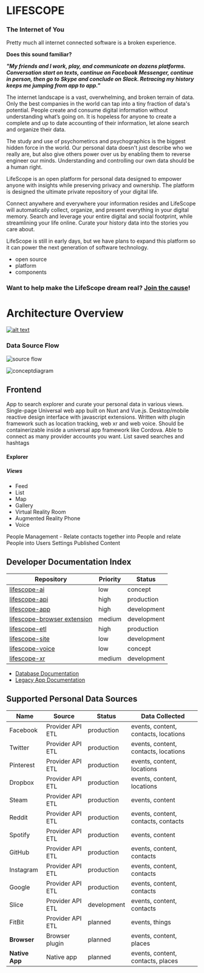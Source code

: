 # LIFESCOPE

### The Internet of You

Pretty much all internet connected software is a broken experience. 

**Does this sound familiar?**

**_"My friends and I work, play, and communicate on dozens platforms. Conversation start on texts, continue on Facebook Messenger, continue in person, then go to Skype and conclude on Slack. Retracing my history keeps me jumping from app to app."_**

The internet landscape is a vast, overwhelming, and broken terrain of data. Only the best companies in the world can tap into a tiny fraction of data's potential. People create and consume digital information without understanding what’s going on.  It is hopeless for anyone to create a complete and up to date accounting of their information, let alone search and organize their data.

The study and use of psychometircs and psychographics is the biggest hidden force in the world. Our personal data doesn't just describe who we really are, but also give others power over us by enabling them to reverse engineer our minds. Understanding and controlling our own data should be a human right.

LifeScope is an open platform for personal data designed to empower anyone with insights while preserving privacy and ownership. The platform is designed the ultimate private repository of your digital life. 

Connect anywhere and everywhere your information resides and LifeScope will automatically collect, organize, and present everything in your digital memory. Search and leverage your entire digital and social footprint, while streamlining your life online. Curate your history data into the stories you care about.

LifeScope is still in early days, but we have plans to expand this platform so it can power the next generation of software technology.

- open source
- platform
- components

### Want to help make the LifeScope dream real? [Join the cause](https://lifescope.io/signupdev)!

# Architecture  Overview

[ ![alt text][arch]](https://lifescopelabs.github.io/assets/diagrams/LifeScope%20Architecture%20Planning%203-26-18.pdf)


### Data Source Flow

![source flow][soureflow]

![conceptdiagram][conceptdiagram]

## Frontend

App to search explorer and curate your personal data in various views. Single-page Universal web app built on Nuxt and Vue.js. Desktop/mobile reactive design interface with javascript extensions. Written with plugin framework such as location tracking, web xr and web voice. Should be containerizable inside a universal app framework like Cordova. Able to connect as many provider accounts you want. List saved searches and hashtags


#### Explorer

##### Views
* Feed
* List
* Map
* Gallery
* Virtual Reality Room
* Augmented Reality Phone
* Voice



People Management - Relate contacts together into People and relate People into Users
Settings
Published Content

## Developer Documentation Index
| Repository | Priority | Status |
|--|--|--|
| [lifescope-ai](https://lifescopelabs.github.io/ai.html) | low | concept |
| [lifescope-api](https://lifescopelabs.github.io/api.html) | high | production |
| [lifescope-app](https://lifescopelabs.github.io/app.html) | high | development |
| [lifescope-browser extension](https://lifescopelabs.github.io/browser-extension.html) | medium | development |
| [lifescope-etl](https://lifescopelabs.github.io/etl.html) | high | production |
| [lifescope-site](https://lifescopelabs.github.io/site.html) | low | development |
| [lifescope-voice](https://lifescopelabs.github.io/voice.html) | low | concept |
| [lifescope-xr](https://lifescopelabs.github.io/xr.html) | medium | development |

- [Database Documentation](https://lifescopelabs.github.io/db.html)
- [Legacy App Documentation](https://github.com/LifeScopeLabs/lifescope-etl/tree/master/archive/tutorial)

## Supported Personal Data Sources

| Name | Source | Status | Data Collected |
|--|--|--|--|
| Facebook | Provider API ETL | production | events, content, contacts, locations |
| Twitter | Provider API ETL | production | events, content, contacts, locations |
| Pinterest | Provider API ETL | production | events, content, locations |
| Dropbox | Provider API ETL | production | events, content, locations |
| Steam | Provider API ETL | production | events, content |
| Reddit | Provider API ETL | production | events, content, contacts, contacts |
| Spotify | Provider API ETL | production | events, content |
| GitHub | Provider API ETL | production | events, content, contacts |
| Instagram | Provider API ETL | production | events, content, contacts |
| Google | Provider API ETL | production | events, content, contacts |
| Slice | Provider API ETL | development | events, content, contacts |
| FitBit | Provider API ETL | planned | events, things |
| **Browser** | Browser plugin | planned | events, content, places |
| **Native App** | Native app | planned | events, content, contacts, places |


[conceptdiagram]:https://lifescopelabs.github.io/assets/img/concept-diagram.png
[soureflow]:https://lifescopelabs.github.io/assets/diagrams/data-source-flow.png
[arch]: https://lifescopelabs.github.io/assets/diagrams/LifeScope%20Architecture%20PlanningNEW.jpg  "Arch" 
<!--stackedit_data:
eyJoaXN0b3J5IjpbMTkxOTc4MjM3OV19
-->